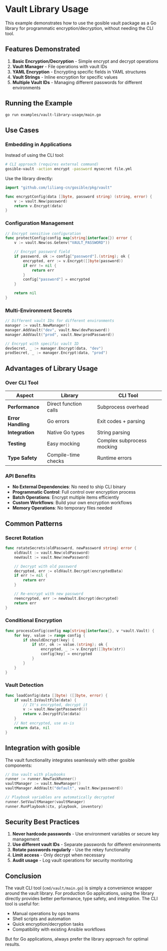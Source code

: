 # Vault Library Usage

This example demonstrates how to use the gosible vault package as a Go library for programmatic encryption/decryption, without needing the CLI tool.

## Features Demonstrated

1. **Basic Encryption/Decryption** - Simple encrypt and decrypt operations
2. **Vault Manager** - File operations with vault IDs
3. **YAML Encryption** - Encrypting specific fields in YAML structures
4. **Vault Strings** - Inline encryption for specific values
5. **Multiple Vault IDs** - Managing different passwords for different environments

## Running the Example

```bash
go run examples/vault-library-usage/main.go
```

## Use Cases

### Embedding in Applications

Instead of using the CLI tool:

```bash
# CLI approach (requires external command)
gosible-vault -action encrypt -password mysecret file.yml
```

Use the library directly:

```go
import "github.com/liliang-cn/gosible/pkg/vault"

func encryptConfig(data []byte, password string) (string, error) {
    v := vault.New(password)
    return v.Encrypt(data)
}
```

### Configuration Management

```go
// Encrypt sensitive configuration
func protectConfig(config map[string]interface{}) error {
    v := vault.New(os.Getenv("VAULT_PASSWORD"))

    // Encrypt password field
    if password, ok := config["password"].(string); ok {
        encrypted, err := v.Encrypt([]byte(password))
        if err != nil {
            return err
        }
        config["password"] = encrypted
    }

    return nil
}
```

### Multi-Environment Secrets

```go
// Different vault IDs for different environments
manager := vault.NewManager()
manager.AddVault("dev", vault.New(devPassword))
manager.AddVault("prod", vault.New(prodPassword))

// Encrypt with specific vault ID
devSecret, _ := manager.Encrypt(data, "dev")
prodSecret, _ := manager.Encrypt(data, "prod")
```

## Advantages of Library Usage

### Over CLI Tool

| Aspect             | Library               | CLI Tool                   |
| ------------------ | --------------------- | -------------------------- |
| **Performance**    | Direct function calls | Subprocess overhead        |
| **Error Handling** | Go errors             | Exit codes + parsing       |
| **Integration**    | Native Go types       | String parsing             |
| **Testing**        | Easy mocking          | Complex subprocess mocking |
| **Type Safety**    | Compile-time checks   | Runtime errors             |

### API Benefits

- **No External Dependencies**: No need to ship CLI binary
- **Programmatic Control**: Full control over encryption process
- **Batch Operations**: Encrypt multiple items efficiently
- **Custom Workflows**: Build your own encryption workflows
- **Memory Operations**: No temporary files needed

## Common Patterns

### Secret Rotation

```go
func rotateSecrets(oldPassword, newPassword string) error {
    oldVault := vault.New(oldPassword)
    newVault := vault.New(newPassword)

    // Decrypt with old password
    decrypted, err := oldVault.Decrypt(encryptedData)
    if err != nil {
        return err
    }

    // Re-encrypt with new password
    reencrypted, err := newVault.Encrypt(decrypted)
    return err
}
```

### Conditional Encryption

```go
func processConfig(config map[string]interface{}, v *vault.Vault) {
    for key, value := range config {
        if shouldEncrypt(key) {
            if str, ok := value.(string); ok {
                encrypted, _ := v.Encrypt([]byte(str))
                config[key] = encrypted
            }
        }
    }
}
```

### Vault Detection

```go
func loadConfig(data []byte) ([]byte, error) {
    if vault.IsVaultFile(data) {
        // It's encrypted, decrypt it
        v := vault.New(getPassword())
        return v.DecryptFile(data)
    }
    // Not encrypted, use as-is
    return data, nil
}
```

## Integration with gosible

The vault functionality integrates seamlessly with other gosible components:

```go
// Use vault with playbooks
runner := runner.NewTaskRunner()
vaultManager := vault.NewManager()
vaultManager.AddVault("default", vault.New(password))

// Playbook variables are automatically decrypted
runner.SetVaultManager(vaultManager)
runner.RunPlaybook(ctx, playbook, inventory)
```

## Security Best Practices

1. **Never hardcode passwords** - Use environment variables or secure key management
2. **Use different vault IDs** - Separate passwords for different environments
3. **Rotate passwords regularly** - Use the rekey functionality
4. **Limit access** - Only decrypt when necessary
5. **Audit usage** - Log vault operations for security monitoring

## Conclusion

The vault CLI tool (`cmd/vault/main.go`) is simply a convenience wrapper around the vault library. For production Go applications, using the library directly provides better performance, type safety, and integration. The CLI tool is useful for:

- Manual operations by ops teams
- Shell scripts and automation
- Quick encryption/decryption tasks
- Compatibility with existing Ansible workflows

But for Go applications, always prefer the library approach for optimal results.
